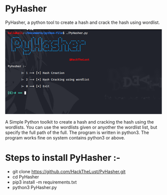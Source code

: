 # PyHasher
PyHasher, a python tool to create a hash and crack the hash using wordlist.

![PyHasher](https://github.com/HackTheLust/PyHasher/blob/master/subfiles/PyHasher.png)

A Simple Python toolkit to create a hash and cracking the hash using the wordlists. You can use the wordlists given or anyother the wordlist list, but specify the full path of the full. The program is written in python3. The program works fine on system contains python3 or above.

# Steps to install PyHasher :-
* git clone https://github.com/HackTheLust/PyHasher.git
* cd PyHasher
* pip3 install -m requirements.txt
* python3 PyHasher.py
